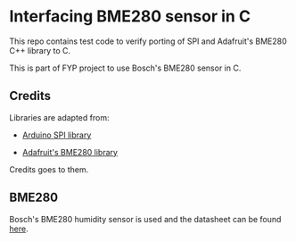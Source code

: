 # Interfacing BME280 sensor in C

This repo contains test code to verify porting of SPI and Adafruit's BME280 C++ library to C.

This is part of FYP project to use Bosch's BME280 sensor in C.

## Credits

Libraries are adapted from:

* [Arduino SPI library](https://github.com/arduino/ArduinoCore-avr/tree/master/libraries/SPI)

* [Adafruit's BME280 library](https://github.com/adafruit/Adafruit_BME280_Library)

Credits goes to them.

## BME280

Bosch's BME280 humidity sensor is used and the datasheet can be found [here](https://www.bosch-sensortec.com/products/environmental-sensors/humidity-sensors-bme280/).
